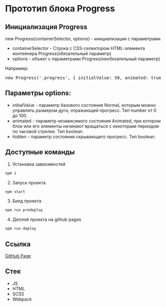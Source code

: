 # Прототип блока Progress

## Инициализация Progress

new Progress(containerSelector, options) - инициализация с параметрами

- containerSelector - Строка с CSS-селектором HTML-элемента контейнера Progress(обязательный параметр)
- options - объект с параметрами Progress(необязательный параметр)

Например:

<pre>
new Progress('.progress', { initialValue: 50, animated: true, hidden: false });
</pre>

## Параметры options:

- initialValue - параметр базового состояния Normal, которым можно управлять
размером дуги, отражающей прогресс. Тип number от 0 до 100.
- animated - параметр независимого состояния Animated, при котором блок или его элементы
начинают вращаться с некоторым периодом по часовой стрелке. Тип boolean.
- hidden - параметр состояния скрывающего прогресс. Тип boolean.

## Доступные команды

1. Установка зависимостей

```bash
npm i
```

2. Запуск проекта

```bash
npm start
```

3. Билд проекта

```bash
npm run predeploy
```

4. Деплой проекта на github pages

```bash
npm run deploy
```

## Ссылка

[GitHub Page](https://roma3928.github.io/progress-block/)

## Стек

- JS
- HTML
- SCSS
- Webpack
